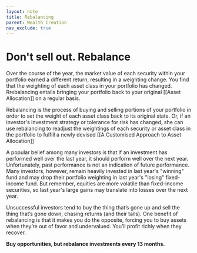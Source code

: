 ```yaml
---
layout: note
title: Rebalancing
parent: Wealth Creation
nav_exclude: true
---
```


# Don't sell out. Rebalance

Over the course of the year, the market value of each security within your portfolio earned a different return, resulting in a weighting change. You find that the weighting of each asset class in your portfolio has changed. Rrebalancing entails bringing your portfolio back to your original [[Asset Allocation]] on a regular basis.

Rebalancing is the process of buying and selling portions of your portfolio in order to set the weight of each asset class back to its original state. Or, if an investor's investment strategy or tolerance for risk has changed, she can use rebalancing to readjust the weightings of each security or asset class in the portfolio to fulfill a newly devised [[A Customised Approach to Asset Allocation]]

A popular belief among many investors is that if an investment has performed well over the last year, it should perform well over the next year. Unfortunately, past performance is not an indication of future performance. Many investors, however, remain heavily invested in last year's "winning" fund and may drop their portfolio weighting in last year's "losing" fixed-income fund. But remember, equities are more volatile than fixed-income securities, so last year's large gains may translate into losses over the next year.

Unsuccessful investors tend to buy the thing that’s gone up and sell the thing that’s gone down, chasing returns (and their tails). One benefit of rebalancing is that it makes you do the opposite, forcing you to buy assets when they’re out of favor and undervalued. You’ll profit richly when they recover.

**Buy opportunities, but rebalance investments every 13 months.**
